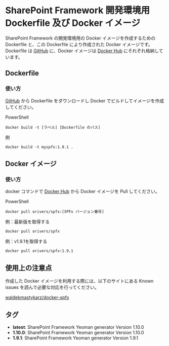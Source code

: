 # SharePoint Framework 開発環境用 Dockerfile 及び Docker イメージ
SharePoint Framework の開発環境用の Docker イメージを作成するための Dockerfile と、この Dockerfile により作成された Docker イメージです。  
Dockerfile は [GitHub](https://github.com/HiroakiOikawa/docker-spfx/) に、Docker イメージは [Docker Hub](https://hub.docker.com/r/orivers/spfx/) にそれぞれ格納しています。

## Dockerfile
### 使い方
[GitHub](https://github.com/HiroakiOikawa/docker-spfx/) から Dockerfile をダウンロードし Docker でビルドしてイメージを作成してください。

PowerShell
```PowersShell
docker build -t [ラベル] [Dockerfile のパス]
```

例
```PowersShell
docker build -t myspfx:1.9.1 .
```

## Docker イメージ
### 使い方
docker コマンドで [Docker Hub](https://hub.docker.com/r/orivers/spfx/) から Docker イメージを Pull してください。

PowerShell
```PowersShell
docker pull orivers/spfx:[SPFx バージョン番号]
```

例：最新版を取得する
```PowersShell
docker pull orivers/spfx
```

例：v1.9.1を取得する
```PowersShell
docker pull orivers/spfx:1.9.1
```

## 使用上の注意点
作成した Docker イメージを利用する際には、以下のサイトにある Known issues を読んで必要な対応を行ってください。

[waldekmastykarz/docker-spfx](https://github.com/waldekmastykarz/docker-spfx)

## タグ
- **latest**: SharePoint Framework Yeoman generator Version 1.10.0
- **1.10.0**: SharePoint Framework Yeoman generator Version 1.10.0
- **1.9.1**: SharePoint Framework Yeoman generator Version 1.9.1
